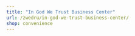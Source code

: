 ```yaml
---
title: "In God We Trust Business Center"
url: /zwedru/in-god-we-trust-business-center/
shop: convenience
---
```

